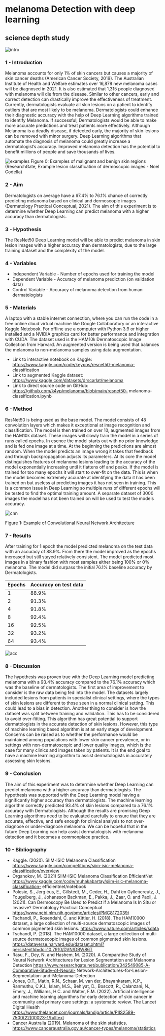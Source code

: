 # melanoma Detection with deep learning

## science depth study

![intro](src/intro.png)

### 1 - Introduction

Melanoma accounts for only 1% of skin cancers but causes a majority of skin cancer deaths (American
Cancer Society, 2019). The Australian Institute of Health and Welfare estimates over 16,878 new
melanoma cases will be diagnosed in 2021. It is also estimated that 1,315 people diagnosed with
melanoma will die from the disease. Similar to other cancers, early and correct detection can drastically
improve the effectiveness of treatment. Currently, dermatologists evaluate all skin lesions on a patient
to identify outliers that are most likely to be melanoma. Dermatologists could enhance their diagnostic
accuracy with the help of Deep Learning algorithms trained to identify Melanoma. If successful,
Dermatologists would be able to make more accurate predictions and treat patients more effectively.
Although Melanoma is a deadly disease, if detected early, the majority of skin lesions can be removed
with minor surgery. Deep Learning algorithms that automate the diagnosis of melanoma could greatly
increase a dermatologist’s accuracy. Improved melanoma detection has the potential to benefit millions
of people and save thousands of lives.

![examples](src/examples.png)
Figure 0: Examples of malignant and benign skin regions (ResearchGate, Example lesion classification
of dermoscopic images - Noel Codella)

### 2 - Aim

Dermatologists on average have a 67.4% to 76.1% chance of correctly predicting melanoma based
on clinical and dermoscopic images (Dermatology Practical Conceptual, 2021). The aim of this
experiment is to determine whether Deep Learning can predict melanoma with a higher accuracy than
dermatologists.

### 3 - Hypothesis

The ResNet50 Deep Learning model will be able to predict melanoma in skin lesion images with a
higher accuracy than dermatologists, due to the large training dataset and the complexity of the model.

### 4 - Variables

- Independent Variable - Number of epochs used for training the model
- Dependent Variable - Accuracy of melanoma prediction (on validation data)
- Control Variable - Accuracy of melanoma detection from human dermatologists


### 5 - Materials

A laptop with a stable internet connection, where you can run the code in a free online cloud virtual
machine like Google Collaboratory or an interactive Kaggle Notebook. For offline use a computer with
Python 3.9 or higher installed and a NVIDIA graphics card for better performance and integration
with CUDA. The dataset used is the HAM10k Dermatoscopic Image Collection from Harvard. An
augmented version is being used that balances the melanoma to non-melanoma samples using data
augmentation.

- Link to interactive notebook on Kaggle: https://www.kaggle.com/code/keypos/resnet50-melanoma-
    classification
- Link to augmented Kaggle dataset: https://www.kaggle.com/datasets/drscarlat/melanoma
- Link to direct source code on GitHub: https://github.com/k4yp/melanoma/blob/main/resnet50-
    melanoma-classification.ipynb

### 6 - Method

ResNet50 is being used as the base model. The model consists of 48 convolution layers which makes
it exceptional at image recognition and classification. The model is then trained on over 10,
augmented images from the HAM10k dataset. These images will slowly train the model in a series
of runs called epochs. In esence the model starts out with no prior knowledge and is fed one image
at a time. At the beginning the predictions are almost random. When the model predicts an image
wrong it takes that feedback and through backpropagation adjusts its parameters. At its core the
model distinguishes features of melanoma lesions leading to the accuracy of the model exponentially
increasing until it flattens off and peaks. If the model is trained for too many epochs it will start to
over-fit on the data. This is when the model becomes extremely accurate at identifying the data it has
been trained on but useless at predicting images it has not seen in training. This is a common issue in
Deep Learning so multiple runs of different epochs will be tested to find the optimal training amount.
A separate dataset of 3000 images the model has not been trained on will be used to test the models
accuracy.

![cnn](src/cnn.png)

Figure 1: Example of Convolutional Neural Network Architecture

### 7 - Results

After training for 1 epoch the model predicted melanoma on the test data with an accuracy of 88.9%.
From there the model improved as the epochs increased but still stayed relatively consistent. The
model predicted most images in a binary fashion with most samples either being 100% or 0% melanoma. The model did surpass the
initial 76.1% baseline accuracy by Dermatologists.

| Epochs | Accuracy on test data |
|--------|-----------------------|
| 1      | 88.9%                 |
| 2      | 91.3%                 |
| 4      | 91.8%                 |
| 8      | 92.4%                 |
| 16     | 92.5%                 |
| 32     | 93.2%                 |
| 64     | 93.4%                 |

![acc](src/acc.png)

### 8 - Discussion

The hypothesis was proven true with the Deep Learning model predicting melanoma with a 93.4%
accuracy compared to the 76.1% accuracy which was the baseline of dermatologists. The first area of
improvement to consider is the raw data being fed into the model. The datasets largely included lesions
from patients in specialist clinical settings, where the types of skin lesions are different to those seen
in a normal clinical setting. This could lead to a bias in detection. Another thing to consider is how
the dataset was split between training and validation. This has to be considered to avoid over-fitting.
This algorithm has great potential to support dermatologists in the accurate detection of skin lesions.
However, this type of machine learning based algorithm is at an early stage of development. Concerns
can be raised as to whether the performance would be maintained among populations with lower skin
cancer prevalence, or in settings with non-dermatoscopic and lower quality images, which is the case
for many clinics and images taken by patients. It is the end goal to have a machine learning algorithm
to assist dermatologists in accurately assessing skin lesions.

### 9 - Conclusion

The aim of this experiment was to determine whether Deep Learning can predict melanoma with a
higher accuracy than dermatologists. The hypothesis was supported with the Deep Learning model
having a significantly higher accuracy than dermatologists. The machine learning algorithm correctly
predicted 93.4% of skin lesions compared to a 76.1% accuracy with Dermatologists. Although the
results are promising Deep Learning algorithms need to be evaluated carefully to ensure that they
are accurate, effective, and safe enough for clinical analysis to not over-diagnose or under-diagnose
melanoma. We can be hopeful that in the future Deep Learning can help assist dermatologists with
melanoma detection and it becomes a commonplace practice.

### 10 - Bibliography

- Kaggle. (2020). SIIM-ISIC Melanoma Classification
    https://www.kaggle.com/competitions/siim-isic-melanoma-classification/overview
- Organokov, M. (2021) SIIM-ISIC Melanoma Classification EfficientNet
    https://www.kaggle.com/code/muhakabartay/siim-isic-melanoma-classification-
    efficientnet/notebook
- Polesie, S., Jerg ́eus, E., Gillstedt, M., Ceder, H., Dahl ́en Gyllencreutz, J., Fougelberg, J.,
    Johansson Backman, E., Pakka, J., Zaar, O. and Paoli, J. (2021). Can Dermoscopy Be Used to
    Predict if a Melanoma Is In Situ or Invasive? Dermatology Practical Conceptual
    https://www.ncbi.nlm.nih.gov/pmc/articles/PMC8172039/
- Tschandl, P., Rosendahl, C. and Kittler, H. (2018). The HAM10000 dataset, a large collection
    of multi-source dermatoscopic images of common pigmented skin lesions.
    https://www.nature.com/articles/sdata
- Tschandl, P. (2018). The HAM10000 dataset, a large collection of multi-source dermatoscopic
    images of common pigmented skin lesions.
    https://dataverse.harvard.edu/dataset.xhtml?persistentId=doi:10.7910/DVN/DBW86T
- Rasu, F., Dey, N. and Hashem, M. (2020). A Comparative Study of Neural Network
    Architectures for Lesion Segmentation and Melanoma Detection
    https://www.researchgate.net/publication/342549085-A-Comparative-Study-of-Neural-
    Network-Architectures-for-Lesion-Segmentation-and-Melanoma-Detection
- Jones, O.T., Matin, R.N., Schaar, M. van der, Bhayankaram, K.P., Ranmuthu, C.K.I., Islam,
    M.S., Behiyat, D., Boscott, R., Calanzani, N., Emery, J., Williams, H.C. and Walter, F.M.
    (2022). Artificial intelligence and machine learning algorithms for early detection of skin cancer
    in community and primary care settings: a systematic review. The Lancet Digital Health
    https://www.thelancet.com/journals/landig/article/PIIS2589-7500(22)00023-1/fulltext
- Cancer Australia (2019). Melanoma of the skin statistics.
    https://www.canceraustralia.gov.au/cancer-types/melanoma/statistics